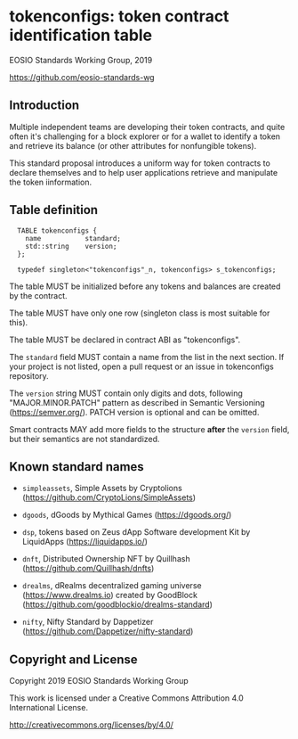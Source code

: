tokenconfigs: token contract identification table
=================================================


EOSIO Standards Working Group, 2019

https://github.com/eosio-standards-wg


Introduction
------------

Multiple independent teams are developing their token contracts, and
quite often it's challenging for a block explorer or for a wallet to
identify a token and retrieve its balance (or other attributes for
nonfungible tokens).


This standard proposal introduces a uniform way for token contracts to
declare themselves and to help user applications retrieve and manipulate
the token iinformation.


Table definition
----------------

```
  TABLE tokenconfigs {
    name           standard;
    std::string    version;
  };

  typedef singleton<"tokenconfigs"_n, tokenconfigs> s_tokenconfigs;
```


The table MUST be initialized before any tokens and balances are created
by the contract.

The table MUST have only one row (singleton class is most suitable for
this).

The table MUST be declared in contract ABI as "tokenconfigs".

The `standard` field MUST contain a name from the list in the next
section. If your project is not listed, open a pull request or an issue
in tokenconfigs repository.

The `version` string MUST contain only digits and dots, following
"MAJOR.MINOR.PATCH" pattern as described in Semantic Versioning
(https://semver.org/). PATCH version is optional and can be omitted.

Smart contracts MAY add more fields to the structure **after** the
`version` field, but their semantics are not standardized.


Known standard names
--------------------

* `simpleassets`, Simple Assets by Cryptolions
  (https://github.com/CryptoLions/SimpleAssets)

* `dgoods`, dGoods by Mythical Games (https://dgoods.org/)

* `dsp`, tokens based on Zeus dApp Software development Kit by
  LiquidApps (https://liquidapps.io/)

* `dnft`, Distributed Ownership NFT by Quillhash
  (https://github.com/Quillhash/dnfts)

* `drealms`, dRealms decentralized gaming universe (https://www.drealms.io)
  created by GoodBlock (https://github.com/goodblockio/drealms-standard)

* `nifty`, Nifty Standard by Dappetizer (https://github.com/Dappetizer/nifty-standard)


Copyright and License
---------------------

Copyright 2019 EOSIO Standards Working Group

This work is licensed under a Creative Commons Attribution 4.0
International License.

http://creativecommons.org/licenses/by/4.0/


